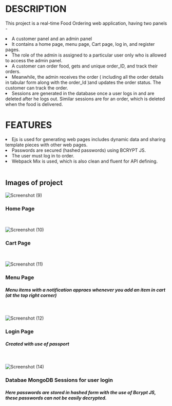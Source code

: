 <h1> DESCRIPTION </h1>
<p> This project is a real-time Food Ordering web application, having two panels - </p>
<li> A customer panel and an admin panel  </li>
<li> It contains a home page, menu page, Cart page, log in, and register pages.</li>
<li> The role of the admin is assigned to a particular user only who is allowed to access the admin panel.</li>
<li> A customer can order food, gets and unique order_ID, and track their orders.</li>
<li> Meanwhile, the admin receives the order ( including all the order details in tabular form along with the order_Id )and updates the order status.
The customer can track the order. </li>
<li> Sessions are generated in the database once a user logs in and are deleted after he logs out. Similar sessions are for an order, which is deleted when the food is delivered.</li>

<h1> FEATURES </h1>
<li> Ejs is used for generating web pages includes dynamic data and sharing template pieces with other web pages.</li>
<li> Passwords are secured (hashed passwords) using BCRYPT JS.</li>
<li> The user must log in to order.</li>
<li> Webpack Mix is used, which is also clean and fluent for API defining. </li>

<br>
<h2> Images of project </h2>


![Screenshot (9)](https://user-images.githubusercontent.com/78613045/130315181-95cc17e6-2c9b-41dc-a5ad-c3f5a1aa3e05.png)
<h3> Home Page </h3>
<br>

![Screenshot (10)](https://user-images.githubusercontent.com/78613045/130315216-d53ccaa3-c853-4d64-8224-bf95c50720e7.png)
<h3> Cart Page </h3>
<br>

![Screenshot (11)](https://user-images.githubusercontent.com/78613045/130315237-ac81f18c-46d4-4d9d-bc83-99accafa4aae.png)
<h3> Menu Page </h3>
<h5> Menu items with a notification appraes whenever you add an item in cart (at the top right corner) </h5>
<br>

![Screenshot (12)](https://user-images.githubusercontent.com/78613045/130315246-ebcf8b74-3ea1-42b5-9b23-02e455f7137c.png)
<h3> Login Page</h3>
<h5> Created with use of passport </h5>
<br>

![Screenshot (14)](https://user-images.githubusercontent.com/78613045/130315292-e06c65e4-008e-44fb-bce3-1923d99b0358.png)
<h3> Databae MongoDB Sessions for user login </h3> 
<h5> Here passwords are stored in hashed form with the use of Bcrypt JS, these passwords can not be easily decrypted. </h5>
